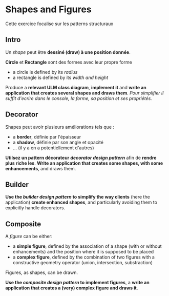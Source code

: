 # Shapes and Figures

Cette exercice focalise sur les patterns structuraux

## Intro

Un *shape* peut être **dessiné (draw) à une position donnée**.

**Circle** et **Rectangle** sont des formes avec leur propre forme

- a circle is defined by its *radius*
- a rectangle is defined by its *width and height*

Produce a **relevant ULM class diagram**, **implement it** and **write an application that creates several shapes and draws them**.
*Pour simplifier il suffit d'ecrire dans le console, la forme, sa position et ses propriétés.*

## Decorator

Shapes peut avoir plusieurs améliorations tels que :

- a **border**, définie par l'épaisseur
- a **shadow**, définie par son angle et opacité
- ... (il y a en a potentiellement d'autres)

**Utilsez un pattern décorateur *decorator design pattern*** afin de **rendre plus riche les**.
**Write an application that creates some shapes, with some enhancements**, and draws them.

## Builder

**Use the *builder design pattern* to simplify the way clients** (here the application) **create enhanced shapes**, and particularly avoiding them to explicitly handle decorators.

## Composite

A *figure* can be either:

- a **simple figure**, defined by the association of a shape (with or without enhancements) and the position where it is supposed to be placed
- a **complex figure**, defined by the combination of two figures with a constructive geometry operator (union, intersection, substraction)

Figures, as shapes, can be drawn.

**Use the *composite design pattern* to implement figures**, a **write an application that creates a (very) complex figure and draws it**.

